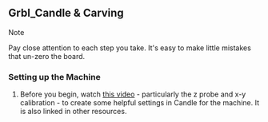 ## Grbl_Candle & Carving 

> [!NOTE]
> Pay close attention to each step you take. It's easy to make little mistakes that un-zero the board. 

### Setting up the Machine
1. Before you begin, watch [this video](https://www.youtube.com/watch?v=u4Mcjz7IP10&t=16s) - particularly the z probe and x-y calibration - to create some helpful settings in Candle for the machine. It is also linked in other resources. 


